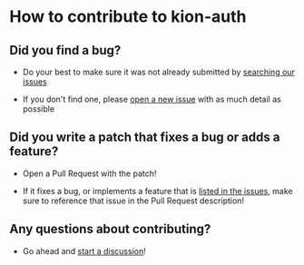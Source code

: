# How to contribute to kion-auth

## Did you find a bug?

 * Do your best to make sure it was not already submitted by [searching our issues](https://github.com/hmrd-forpeople/kion-auth/issues)

 * If you don't find one, please [open a new issue](https://github.com/hmrd-forpeople/kion-auth/issues/new) with as much detail as possible

## Did you write a patch that fixes a bug or adds a feature?

 * Open a Pull Request with the patch!

 * If it fixes a bug, or implements a feature that is [listed in the issues](https://github.com/hmrd-forpeople/kion-auth/issues), make sure to reference that issue in the Pull Request description!

## Any questions about contributing?

 * Go ahead and [start a discussion](https://github.com/hmrd-forpeople/kion-auth/discussions)!
